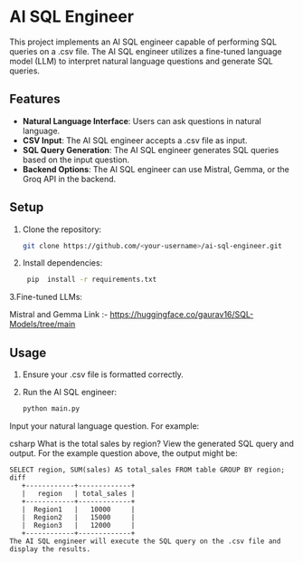 # AI SQL Engineer

This project implements an AI SQL engineer capable of performing SQL queries on a .csv file. The AI SQL engineer utilizes a fine-tuned language model (LLM) to interpret natural language questions and generate SQL queries.

## Features

- **Natural Language Interface**: Users can ask questions in natural language.
- **CSV Input**: The AI SQL engineer accepts a .csv file as input.
- **SQL Query Generation**: The AI SQL engineer generates SQL queries based on the input question.
- **Backend Options**: The AI SQL engineer can use Mistral, Gemma, or the Groq API in the backend.

## Setup

1. Clone the repository:

   ```sh
   git clone https://github.com/<your-username>/ai-sql-engineer.git

2. Install dependencies:

    ```sh
     pip  install -r requirements.txt

3.Fine-tuned LLMs:

Mistral and Gemma Link :- https://huggingface.co/gaurav16/SQL-Models/tree/main

## Usage

1. Ensure your .csv file is formatted correctly.
2. Run the AI SQL engineer:

   ```sh
   python main.py
Input your natural language question. For example:

csharp
What is the total sales by region?
View the generated SQL query and output. For the example question above, the output might be:

   ```
   SELECT region, SUM(sales) AS total_sales FROM table GROUP BY region;
   diff
      +------------+-------------+
      |   region   | total_sales |
      +------------+-------------+
      |  Region1   |   10000     |
      |  Region2   |   15000     |
      |  Region3   |   12000     |
      +------------+-------------+
The AI SQL engineer will execute the SQL query on the .csv file and display the results.
